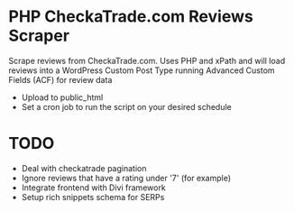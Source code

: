 # PHP CheckaTrade.com Reviews Scraper
Scrape reviews from CheckaTrade.com. Uses PHP and xPath and will load reviews into a WordPress Custom Post Type running Advanced Custom Fields (ACF) for review data

- Upload to public_html
- Set a cron job to run the script on your desired schedule

# TODO

- Deal with checkatrade pagination
- Ignore reviews that have a rating under '7' (for example)
- Integrate frontend with Divi framework
- Setup rich snippets schema for SERPs
